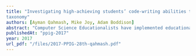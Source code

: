 ```yaml
---
title: "Investigating high-achieving students’ code-writing abilities through the SOLO
taxonomy"
authors: [Ayman Qahmash, Mike Joy, Adam Boddison]
abstract: "Computer Science Educationalists have implemented educational taxonomies which enhance the pedagogy for introductory programming modules. The SOLO taxonomy has been applied to measure students’ cognitive abilities in programming by classifying students’ exam answers. However, SOLO provides a generic framework that can be applied in different disciplines, including Computer Science, and this can lead to ambiguity and inconsistent classification. In this paper, we investigate highachieving students’ coding abilities and whether they tend to manifest specific SOLO categories. We address the challenges of interpreting SOLO and the limitations of code-writing problems by analysing three specific programming problems (Array Creation, Linear Search and Recursion) and solutions to those problems presented by a group of nine students. Results for the first programming problem show that six students’ responses fell into the highest possible category (Multistructural) and the remaining three were categorised in the second highest category (Unistructural). For the second problem, eight students’ responses fell into the Multistructural category, while only one response was categorised as Unistructural. For the third problem, two students provided Multistructural solutions and five students’ solutions were Unistructural, but two further students showed a lack of understanding program constructs in their solutions, which were then categorised as Prestructural."
publishedAt: "ppig-2017"
year: 2017
url_pdf: "/files/2017-PPIG-28th-qahmash.pdf"
---
```

